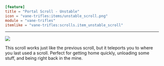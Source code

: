 ```toml
[feature]
title = "Portal Scroll - Unstable"
icon = "vane-trifles:items/unstable_scroll.png"
module = "vane-trifles"
itemlike = "vane-trifles:scrolls.item_unstable_scroll"
```
---
![](images/portal_scroll_unstable.png)

This scroll works just like the previous scroll, but it teleports you to where you last used a scroll. Perfect for getting home quickly, unloading some stuff, and being right back in the mine.
